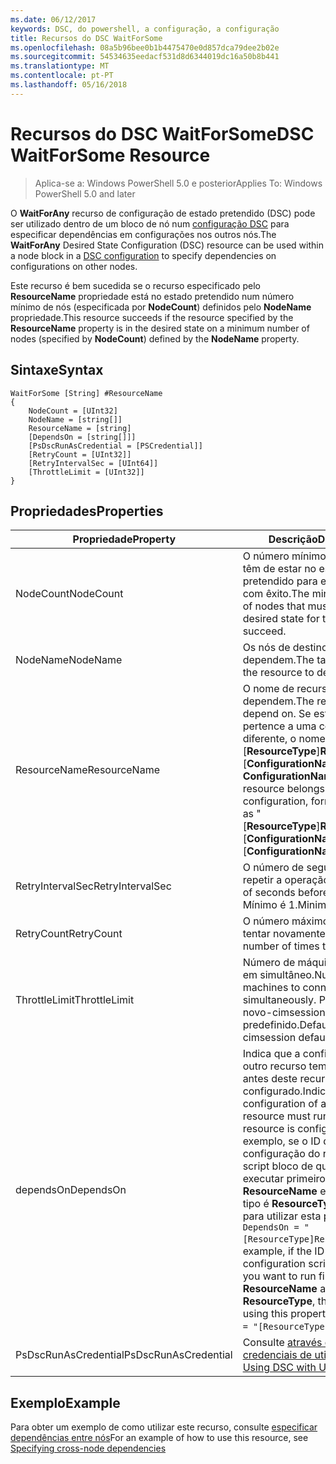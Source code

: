 ```yaml
---
ms.date: 06/12/2017
keywords: DSC, do powershell, a configuração, a configuração
title: Recursos do DSC WaitForSome
ms.openlocfilehash: 08a5b96bee0b1b4475470e0d857dca79dee2b02e
ms.sourcegitcommit: 54534635eedacf531d8d6344019dc16a50b8b441
ms.translationtype: MT
ms.contentlocale: pt-PT
ms.lasthandoff: 05/16/2018
---
```

# <a name="dsc-waitforsome-resource"></a><span data-ttu-id="c5bf2-103">Recursos do DSC WaitForSome</span><span class="sxs-lookup"><span data-stu-id="c5bf2-103">DSC WaitForSome Resource</span></span>

> <span data-ttu-id="c5bf2-104">Aplica-se a: Windows PowerShell 5.0 e posterior</span><span class="sxs-lookup"><span data-stu-id="c5bf2-104">Applies To: Windows PowerShell 5.0 and later</span></span>

<span data-ttu-id="c5bf2-105">O **WaitForAny** recurso de configuração de estado pretendido (DSC) pode ser utilizado dentro de um bloco de nó num [configuração DSC](configurations.md) para especificar dependências em configurações nos outros nós.</span><span class="sxs-lookup"><span data-stu-id="c5bf2-105">The **WaitForAny** Desired State Configuration (DSC) resource can be used within a node block in a [DSC configuration](configurations.md) to specify dependencies on configurations on other nodes.</span></span>

<span data-ttu-id="c5bf2-106">Este recurso é bem sucedida se o recurso especificado pelo **ResourceName** propriedade está no estado pretendido num número mínimo de nós (especificada por **NodeCount**) definidos pelo **NodeName**  propriedade.</span><span class="sxs-lookup"><span data-stu-id="c5bf2-106">This resource succeeds if the resource specified by the **ResourceName** property is in the desired state on a minimum number of nodes (specified by **NodeCount**) defined by the **NodeName** property.</span></span>


## <a name="syntax"></a><span data-ttu-id="c5bf2-107">Sintaxe</span><span class="sxs-lookup"><span data-stu-id="c5bf2-107">Syntax</span></span>

```
WaitForSome [String] #ResourceName
{
    NodeCount = [UInt32]
    NodeName = [string[]]
    ResourceName = [string]
    [DependsOn = [string[]]]
    [PsDscRunAsCredential = [PSCredential]]
    [RetryCount = [UInt32]]
    [RetryIntervalSec = [UInt64]]
    [ThrottleLimit = [UInt32]]
}
```

## <a name="properties"></a><span data-ttu-id="c5bf2-108">Propriedades</span><span class="sxs-lookup"><span data-stu-id="c5bf2-108">Properties</span></span>

|  <span data-ttu-id="c5bf2-109">Propriedade</span><span class="sxs-lookup"><span data-stu-id="c5bf2-109">Property</span></span>  |  <span data-ttu-id="c5bf2-110">Descrição</span><span class="sxs-lookup"><span data-stu-id="c5bf2-110">Description</span></span>   |
|---|---|
| <span data-ttu-id="c5bf2-111">NodeCount</span><span class="sxs-lookup"><span data-stu-id="c5bf2-111">NodeCount</span></span>| <span data-ttu-id="c5bf2-112">O número mínimo de nós que têm de estar no estado pretendido para este recurso com êxito.</span><span class="sxs-lookup"><span data-stu-id="c5bf2-112">The minimum number of nodes that must be in the desired state for this resource to succeed.</span></span>|
| <span data-ttu-id="c5bf2-113">NodeName</span><span class="sxs-lookup"><span data-stu-id="c5bf2-113">NodeName</span></span>| <span data-ttu-id="c5bf2-114">Os nós de destino do recurso dependem.</span><span class="sxs-lookup"><span data-stu-id="c5bf2-114">The target nodes of the resource to depend on.</span></span>|
| <span data-ttu-id="c5bf2-115">ResourceName</span><span class="sxs-lookup"><span data-stu-id="c5bf2-115">ResourceName</span></span>| <span data-ttu-id="c5bf2-116">O nome de recurso a dependem.</span><span class="sxs-lookup"><span data-stu-id="c5bf2-116">The resource name to depend on.</span></span> <span data-ttu-id="c5bf2-117">Se este recurso pertence a uma configuração diferente, o nome de formato "[__ResourceType__]__ResourceName__:: [__ConfigurationName__]: [ __ConfigurationName__] "</span><span class="sxs-lookup"><span data-stu-id="c5bf2-117">If this resource belongs to a different configuration, format the name as "[__ResourceType__]__ResourceName__::[__ConfigurationName__]::[__ConfigurationName__]"</span></span>|
| <span data-ttu-id="c5bf2-118">RetryIntervalSec</span><span class="sxs-lookup"><span data-stu-id="c5bf2-118">RetryIntervalSec</span></span>| <span data-ttu-id="c5bf2-119">O número de segundos antes de repetir a operação.</span><span class="sxs-lookup"><span data-stu-id="c5bf2-119">The number of seconds before retrying.</span></span> <span data-ttu-id="c5bf2-120">Mínimo é 1.</span><span class="sxs-lookup"><span data-stu-id="c5bf2-120">Minimum is 1.</span></span>|
| <span data-ttu-id="c5bf2-121">RetryCount</span><span class="sxs-lookup"><span data-stu-id="c5bf2-121">RetryCount</span></span>| <span data-ttu-id="c5bf2-122">O número máximo de vezes para tentar novamente.</span><span class="sxs-lookup"><span data-stu-id="c5bf2-122">The maximum number of times to retry.</span></span>|
| <span data-ttu-id="c5bf2-123">ThrottleLimit</span><span class="sxs-lookup"><span data-stu-id="c5bf2-123">ThrottleLimit</span></span>| <span data-ttu-id="c5bf2-124">Número de máquinas para ligar em simultâneo.</span><span class="sxs-lookup"><span data-stu-id="c5bf2-124">Number of machines to connect simultaneously.</span></span> <span data-ttu-id="c5bf2-125">Predefinição é novo-cimsession predefinido.</span><span class="sxs-lookup"><span data-stu-id="c5bf2-125">Default is new-cimsession default.</span></span>|
| <span data-ttu-id="c5bf2-126">dependsOn</span><span class="sxs-lookup"><span data-stu-id="c5bf2-126">DependsOn</span></span> | <span data-ttu-id="c5bf2-127">Indica que a configuração de outro recurso tem de executar antes deste recurso é configurado.</span><span class="sxs-lookup"><span data-stu-id="c5bf2-127">Indicates that the configuration of another resource must run before this resource is configured.</span></span> <span data-ttu-id="c5bf2-128">Por exemplo, se o ID da configuração do recurso de script bloco de que pretende executar primeiro é __ResourceName__ e o respetivo tipo é __ResourceType__, a sintaxe para utilizar esta propriedade é `DependsOn = "[ResourceType]ResourceName"`.</span><span class="sxs-lookup"><span data-stu-id="c5bf2-128">For example, if the ID of the resource configuration script block that you want to run first is __ResourceName__ and its type is __ResourceType__, the syntax for using this property is `DependsOn = "[ResourceType]ResourceName"`.</span></span>|
| <span data-ttu-id="c5bf2-129">PsDscRunAsCredential</span><span class="sxs-lookup"><span data-stu-id="c5bf2-129">PsDscRunAsCredential</span></span> | <span data-ttu-id="c5bf2-130">Consulte [através de DSC com credenciais de utilizador](https://docs.microsoft.com/powershell/dsc/runasuser)</span><span class="sxs-lookup"><span data-stu-id="c5bf2-130">See [Using DSC with User Credentials](https://docs.microsoft.com/powershell/dsc/runasuser)</span></span> |


## <a name="example"></a><span data-ttu-id="c5bf2-131">Exemplo</span><span class="sxs-lookup"><span data-stu-id="c5bf2-131">Example</span></span>

<span data-ttu-id="c5bf2-132">Para obter um exemplo de como utilizar este recurso, consulte [especificar dependências entre nós](crossNodeDependencies.md)</span><span class="sxs-lookup"><span data-stu-id="c5bf2-132">For an example of how to use this resource, see [Specifying cross-node dependencies](crossNodeDependencies.md)</span></span>
